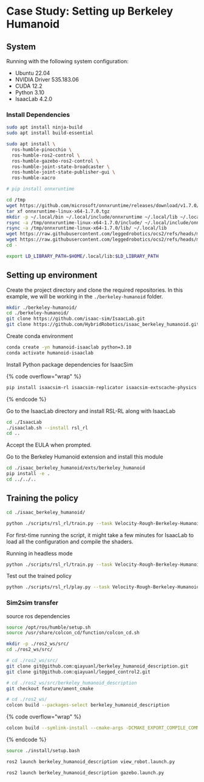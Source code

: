 # Case Study: Setting up Berkeley Humanoid

## System

Running with the following system configuration:

* Ubuntu 22.04
* NVIDIA Driver 535.183.06
* CUDA 12.2
* Python 3.10
* IsaacLab 4.2.0



### Install Dependencies

```bash
sudo apt install ninja-build
sudo apt install build-essential
```



```bash
sudo apt install \
  ros-humble-pinocchio \
  ros-humble-ros2-control \
  ros-humble-gazebo-ros2-control \
  ros-humble-joint-state-broadcaster \
  ros-humble-joint-state-publisher-gui \
  ros-humble-xacro
```



```bash
# pip install onnxruntime
```

```bash
cd /tmp
wget https://github.com/microsoft/onnxruntime/releases/download/v1.7.0/onnxruntime-linux-x64-1.7.0.tgz
tar xf onnxruntime-linux-x64-1.7.0.tgz
mkdir -p ~/.local/bin ~/.local/include/onnxruntime ~/.local/lib ~/.local/share/cmake/onnxruntime
rsync -a /tmp/onnxruntime-linux-x64-1.7.0/include/ ~/.local/include/onnxruntime
rsync -a /tmp/onnxruntime-linux-x64-1.7.0/lib/ ~/.local/lib
wget https://raw.githubusercontent.com/leggedrobotics/ocs2/refs/heads/main/ocs2_mpcnet/ocs2_mpcnet_core/misc/onnxruntime/cmake/onnxruntimeConfig.cmake -O ~/.local/share/cmake/onnxruntime/onnxruntimeConfig.cmake
wget https://raw.githubusercontent.com/leggedrobotics/ocs2/refs/heads/main/ocs2_mpcnet/ocs2_mpcnet_core/misc/onnxruntime/cmake/onnxruntimeVersion.cmake -O ~/.local/share/cmake/onnxruntime/onnxruntimeVersion.cmake
cd -
```



```bash
export LD_LIBRARY_PATH=$HOME/.local/lib:$LD_LIBRARY_PATH
```



## Setting up environment

Create the project directory and clone the required repositories. In this example, we will be working in the `./berkeley-humanoid` folder.

```bash
mkdir ./berkeley-humanoid/
cd ./berkeley-humanoid/
git clone https://github.com/isaac-sim/IsaacLab.git
git clone https://github.com/HybridRobotics/isaac_berkeley_humanoid.git
```



Create conda environment

```bash
conda create -yn humanoid-isaaclab python=3.10
conda activate humanoid-isaaclab
```



Install Python package dependencies for IsaacSim

{% code overflow="wrap" %}
```bash
pip install isaacsim-rl isaacsim-replicator isaacsim-extscache-physics isaacsim-extscache-kit-sdk isaacsim-extscache-kit isaacsim-app --extra-index-url https://pypi.nvidia.com
```
{% endcode %}



Go to the IsaacLab directory and install RSL-RL along with IsaacLab

```bash
cd ./IsaacLab
./isaaclab.sh --install rsl_rl
cd ..
```

Accept the EULA when prompted.



Go to the Berkeley Humanoid extension and install this module

```bash
cd ./isaac_berkeley_humanoid/exts/berkeley_humanoid
pip install -e .
cd ../../..
```



## Training the policy

```bash
cd ./isaac_berkeley_humanoid/
```



```bash
python ./scripts/rsl_rl/train.py --task Velocity-Rough-Berkeley-Humanoid-v0
```

For first-time running the script, it might take a few minutes for IsaacLab to load all the configuration and compile the shaders.



Running in headless mode

```bash
python ./scripts/rsl_rl/train.py --task Velocity-Rough-Berkeley-Humanoid-v0 --headless
```



Test out the trained policy

```bash
python ./scripts/rsl_rl/play.py --task Velocity-Rough-Berkeley-Humanoid-Play-v0
```



### Sim2sim transfer



source ros dependencies

```bash
source /opt/ros/humble/setup.sh
source /usr/share/colcon_cd/function/colcon_cd.sh
```





```bash
mkdir -p ./ros2_ws/src/
cd ./ros2_ws/src/
```



```bash
# cd ./ros2_ws/src/
git clone git@github.com:qiayuanl/berkeley_humanoid_description.git
git clone git@github.com:qiayuanl/legged_control2.git

# cd ./ros2_ws/src/berkeley_humanoid_description
git checkout feature/ament_cmake
```



```bash
# cd ./ros2_ws/
colcon build --packages-select berkeley_humanoid_description
```

{% code overflow="wrap" %}
```bash
colcon build --symlink-install --cmake-args -DCMAKE_EXPORT_COMPILE_COMMANDS=ON -G Ninja -DCMAKE_BUILD_TYPE=RelWithDebInfo --event-handlers console_direct+ --packages-up-to legged_rl_controllers
```
{% endcode %}





```bash
source ./install/setup.bash
```



```bash
ros2 launch berkeley_humanoid_description view_robot.launch.py
```



```bash
ros2 launch berkeley_humanoid_description gazebo.launch.py
```







